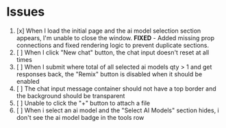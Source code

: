 # Issues

1. [x] When I load the initial page and the ai model selection section appears, I'm unable to close the window. **FIXED** - Added missing prop connections and fixed rendering logic to prevent duplicate sections.
2. [ ] When I click "New chat" button, the chat input doesn't reset at all times
3. [ ] When I submit where total of all selected ai models qty > 1 and get responses back, the "Remix" button is disabled when it should be enabled
4. [ ] The chat input message container should not have a top border and the background should be transparent
5. [ ] Unable to click the "+" button to attach a file
6. [ ] When i select an ai model and the "Select AI Models" section hides, i don't see the ai model badge in the tools row
